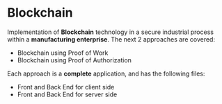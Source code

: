 # Blockchain
Implementation of **Blockchain** technology in a secure industrial process within a **manufacturing enterprise**. The next 2 approaches are covered:
- Blockchain using Proof of Work
- Blockchain using Proof of Authorization

Each approach is a **complete** application, and has the following files:
- Front and Back End for client side
- Front and Back End for server side
